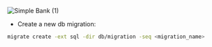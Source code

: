 ![Simple Bank (1)](https://github.com/user-attachments/assets/8a493c1f-7e8d-4119-aa7d-e99b19c7b228)

- Create a new db migration:
``` bash
migrate create -ext sql -dir db/migration -seq <migration_name>
```